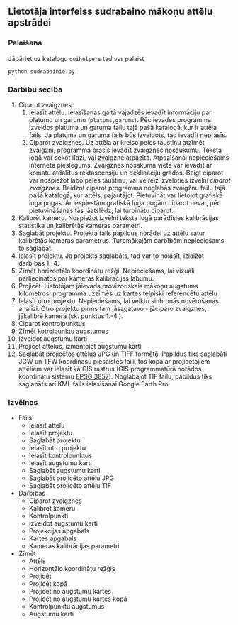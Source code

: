 ## Lietotāja interfeiss sudrabaino mākoņu attēlu apstrādei
### Palaišana
Jāpāriet uz katalogu ```guihelpers``` tad var palaist
```
python sudrabainie.py
```
### Darbību secība
1. Ciparot zvaigznes.
    1. Ielasīt attēlu. Ielasīšanas gaitā vajadzēs ievadīt informāciju par platumu un garumu (```platums,garums```). Pēc ievades programma izveidos platuma un garuma failu tajā pašā katalogā, kur ir attēla fails. Ja platuma un garuma fails būs izveidots, tad ievadīt neprasīs.
    2. Ciparot zvaigznes. Uz attēla ar kreiso peles taustiņu atzīmēt zvaigzni, programma prasīs ievadīt zvaigznes nosaukumu. Teksta logā var sekot līdzi, vai zvaigzne atpazīta. Atpazīšanai nepieciešams interneta pieslēgums. Zvaigznes nosakuma vietā var ievadīt ar komatu atdalītus rektascensiju un deklināciju grādos. Beigt ciparot var nospiežot labo peles taustiņu, vai vēlreiz izvēloties izvēlni *ciparot zvaigznes*. Beidzot ciparot programma noglabās zvaigžņu failu tajā pašā katalogā, kur attēls, pajautājot. Pietuvināt var lietojot grafiskā loga pogas. Ar iespiestām grafiskā loga pogām ciparot nevar, pēc pietuvināšanas tās jāatslēdz, lai turpinātu ciparot.
  3. Kalibrēt kameru. Nospiežot izvēlni teksta logā parādīsies kalibrācijas statistika un kalibrētās kameras parametri.
  4. Saglabāt projektu. Projekta fails papildus norādei uz attēlu satur kalibrētās kameras parametrus. Turpmākajām darbībām nepieciešams to saglabāt.
  5. Ielasīt projektu. Ja projekts saglabāts, tad var to nolasīt, izlaižot darbības 1.-4.
  6. Zīmēt horizontālo koordinātu režģi. Nepieciešams, lai vizuāli pārliecinātos par kameras kalibrācijas labumu.
  7. Projicēt. Lietotājam jāievada provizoriskais mākoņu augstums kilometros, programma uzzīmēs uz kartes telpiski referencētu attēlu
  8. Ielasīt otro projektu. Nepieciešams, lai veiktu sinhronās novērošanas analīzi. Otro projektu pirms tam jāsagatavo - jāciparo zvaigznes, jākalibrē kamera (sk. punktus 1.-4.).  
  9. Ciparot kontrolpunktus
  10. Zīmēt kotrolpunktu augstumus
  11. Izveidot augstumu karti
  12. Projicēt attēlus, izmantojot augstumu karti
  13. Saglabāt projicētos attēlus JPG un TIFF formātā. Papildus tiks saglabāti JGW un TFW koordināšu piesaistes faili, tos kopā ar projicētajiem attēliem var ielasīt kā GIS rastrus (GIS programmatūrā norādos koordinātu sistēmu [EPSG:3857](https://epsg.io/3857)). Noglabājot TIF failu, papildus tiks saglabāts arī KML fails ielasīšanai Google Earth Pro.

### Izvēlnes
- Fails
  - Ielasīt attēlu
  - Ielasīt projektu
  - Saglabāt projektu
  - Ielasīt otro projektu
  - Ielasīt kontrolpunktus
  - Ielasīt augstumu karti
  - Saglabāt augstumu karti
  - Saglabāt projicēto attēlu JPG
  - Saglabāt projicēto attēlu TIF
- Darbības
  -  Ciparot zvaigznes
  -  Kalibrēt kameru
  -  Kontrolpunkti
  -  Izveidot augstumu karti
  -  Projekcijas apgabals
  -  Kartes apgabals
  -  Kameras kalibrācijas parametri
- Zīmēt
  - Attēls
  - Horizontālo koordinātu režģis
  - Projicēt
  - Projicēt kopā
  - Projicēt no augstumu kartes
  - Projicēt no augstumu kartes kopā
  - Kontrolpunktu augstumus
  - Augstumu karti
